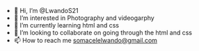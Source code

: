 - 👋 Hi, I’m @LwandoS21
- 👀 I’m interested in Photography and videogarphy
- 🌱 I’m currently learning html and css
- 💞️ I’m looking to collaborate on going through the html and css
- 📫 How to reach me somacelelwando@gmail.com

<!---
LwandoS21/LwandoS21 is a ✨ special ✨ repository because its `README.md` (this file) appears on your GitHub profile.
You can click the Preview link to take a look at your changes.
--->
